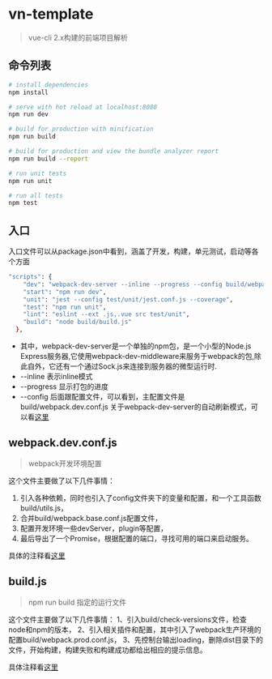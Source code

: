 # vn-template

> vue-cli 2.x构建的前端项目解析

## 命令列表

``` bash
# install dependencies
npm install

# serve with hot reload at localhost:8080
npm run dev

# build for production with minification
npm run build

# build for production and view the bundle analyzer report
npm run build --report

# run unit tests
npm run unit

# run all tests
npm test
```

## 入口
入口文件可以从package.json中看到，涵盖了开发，构建，单元测试，启动等各个方面
``` bash
"scripts": {
    "dev": "webpack-dev-server --inline --progress --config build/webpack.dev.conf.js",
    "start": "npm run dev",
    "unit": "jest --config test/unit/jest.conf.js --coverage",
    "test": "npm run unit",
    "lint": "eslint --ext .js,.vue src test/unit",
    "build": "node build/build.js"
  },
```

- 其中，webpack-dev-server是一个单独的npm包，是一个小型的Node.js Express服务器,它使用webpack-dev-middleware来服务于webpack的包,除此自外，它还有一个通过Sock.js来连接到服务器的微型运行时.
- --inline 表示inline模式
- --progress 显示打包的进度
- --config 后面跟配置文件，可以看到，主配置文件是build/webpack.dev.conf.js
关于webpack-dev-server的自动刷新模式，可以看[这里](https://github.com/NickChuCode/vn-template/issues/1)
## webpack.dev.conf.js
> webpack开发环境配置

这个文件主要做了以下几件事情：
1. 引入各种依赖，同时也引入了config文件夹下的变量和配置，和一个工具函数build/utils.js，
2. 合并build/webpack.base.conf.js配置文件，
3. 配置开发环境一些devServer，plugin等配置，
4. 最后导出了一个Promise，根据配置的端口，寻找可用的端口来启动服务。

具体的注释看[这里](https://github.com/NickChuCode/vn-template/blob/master/build/webpack.dev.conf.js)

## build.js
> npm run build 指定的运行文件

这个文件主要做了以下几件事情：
1、引入build/check-versions文件，检查node和npm的版本，
2、引入相关插件和配置，其中引入了webpack生产环境的配置build/webpack.prod.conf.js，
3、先控制台输出loading，删除dist目录下的文件，开始构建，构建失败和构建成功都给出相应的提示信息。

具体注释看[这里](https://github.com/NickChuCode/vn-template/blob/master/build/build.js)

